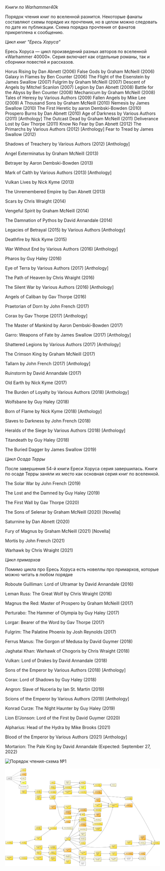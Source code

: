 *Книги по Warhammer40k*

Порядок чтения книг по вселенной разнится. Некоторые фанаты составляют схемы порядке их прочтения, но в целом можно следовать по дате их публикации. Схема порядка прочтения от фанатов прикреплена к сообщению.

*Цикл книг "Ересь Хоруса"*

Ересь Хоруса — цикл произведений разных авторов по вселенной «Warhammer 40000». Серия включает как отдельные романы, так и сборники повестей и рассказов.

Horus Rising by Dan Abnett (2006)
False Gods by Graham McNeill (2006)
Galaxy in Flames by Ben Counter (2006)
The Flight of the Eisenstein by James Swallow (2007)
Fulgrim by Graham McNeill (2007)
Descent of Angels by Mitchel Scanlon (2007)
Legion by Dan Abnett (2008)
Battle for the Abyss by Ben Counter (2008)
Mechanicum by Graham McNeill (2008)
Tales of Heresy by Various Authors (2009)
Fallen Angels by Mike Lee (2009)
A Thousand Sons by Graham McNeill (2010)
Nemesis by James Swallow (2010)
The First Heretic by aaron Dembski-Bowden (2010)
Prospero Burns by Dan Abnett (2010)
Age of Darkness by Various Authors (2011) [Anthology]
The Outcast Dead by Graham McNeill (2011)
Deliverance Lost by Gav Thorpe (2011)
Know No Fear by Dan Abnett (2012)
The Primarchs by Various Authors (2012) [Anthology]
Fear to Tread by James Swallow (2012)

Shadows of Treachery by Various Authors (2012) [Anthology]

Angel Exterminatus by Graham McNeill (2013)

Betrayer by Aaron Dembski-Bowden (2013)

Mark of Calth by Various Authors (2013) [Anthology]

Vulkan Lives by Nick Kyme (2013)

The Unremembered Empire by Dan Abnett (2013)

Scars by Chris Wraight (2014)

Vengeful Spirit by Graham McNeill (2014)

The Damnation of Pythos by David Annandale (2014)

Legacies of Betrayal (2015) by Various Authors [Anthology]

Deathfire by Nick Kyme (2015)

War Without End by Various Authors (2016) [Anthology]

Pharos by Guy Haley (2016)

Eye of Terra by Various Authors (2017) [Anthology]

The Path of Heaven by Chris Wraight (2016)

The Silent War by Various Authors (2016) [Anthology]

Angels of Caliban by Gav Thorpe (2016)

Praetorian of Dorn by John French (2017)

Corax by Gav Thorpe (2017) [Anthology]

The Master of Mankind by Aaron Dembski-Bowden (2017)

Garro: Weapons of Fate by James Swallow (2017) [Anthology]

Shattered Legions by Various Authors (2017) [Anthology]

The Crimson King by Graham McNeill (2017)

Tallarn by John French (2017) [Anthology]

Ruinstorm by David Annandale (2017)

Old Earth by Nick Kyme (2017)

The Burden of Loyalty by Various Authors (2018) [Anthology]

Wolfsbane by Guy Haley (2018)

Born of Flame by Nick Kyme (2018) [Anthology]

Slaves to Darkness by John French (2018)

Heralds of the Siege by Various Authors (2018) [Anthology]

Titandeath by Guy Haley (2018)

The Buried Dagger by James Swallow (2019)

*Цикл Осада Терры*

После завершения 54-й книги Ереси Хоруса серия завершилась. Книги по осаде Терры заняли их место как основная серия книг по вселенной.

The Solar War by John French (2019)

The Lost and the Damned by Guy Haley (2019)

The First Wall by Gav Thorpe (2020)

The Sons of Selenar by Graham McNeill (2020) [Novella]

Saturnine by Dan Abnett (2020)

Fury of Magnus by Graham McNeill (2021) [Novella]

Mortis by John French (2021)

Warhawk by Chris Wraight (2021)

*Цикл примархов*

Помимо цикла про Ересь Хоруса есть новеллы про примархов, которые можно читать в любом порядке

Roboute Guilliman: Lord of Ultramar by David Annandale (2016)

Leman Russ: The Great Wolf by Chris Wraight (2016)

Magnus the Red: Master of Prospero by Graham McNeill (2017)

Perturabo: The Hammer of Olympia by Guy Haley (2017)

Lorgar: Bearer of the Word by Gav Thorpe (2017)

Fulgrim: The Palatine Phoenix by Josh Reynolds (2017)

Ferrus Manus: The Gorgon of Medusa by David Guymer (2018)

Jaghatai Khan: Warhawk of Chogoris by Chris Wraight (2018)

Vulkan: Lord of Drakes by David Annandale (2018)

Sons of the Emperor by Various Authors (2018) [Anthology]

Corax: Lord of Shadows by Guy Haley (2018)

Angron: Slave of Nuceria by Ian St. Martin (2019)

Scions of the Emperor by Various Authors (2019) [Anthology]

Konrad Curze: The Night Haunter by Guy Haley (2019)

Lion El’Jonson: Lord of the First by David Guymer (2020)

Alpharius: Head of the Hydra by Mike Brooks (2021)

Blood of the Emperor by Various Authors (2021) [Anthology]

Mortarion: The Pale King by David Annandale (Expected: September 27, 2022)

![Порядок чтения-схема №1](book_order.png)

![Порядок чтения-схема №2](book_order1.png)
